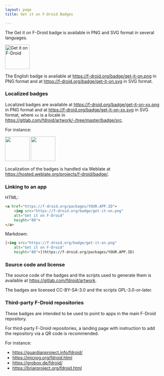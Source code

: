 ```yaml
---
layout: page
title: Get it on F-Droid Badges

---
```


The Get it on F-Droid badge is available in PNG and SVG format in
several languages.

<img src="https://f-droid.org/badge/get-it-on.png"
    alt="Get it on F-Droid"
    height="80">

The English badge is available at <https://f-droid.org/badge/get-it-on.png>
in PNG format and at <https://f-droid.org/badge/get-it-on.svg> in SVG
format.

### Localized badges

Localized badges are available at https://f-droid.org/badge/get-it-on-xx.png in PNG format and
at https://f-droid.org/badge/get-it-on-xx.svg in SVG format, where `xx` is a locale in
<https://gitlab.com/fdroid/artwork/-/tree/master/badge/src>.

For instance:

<img src="https://f-droid.org/badge/get-it-on-ja.png" height="80">
<img src="https://f-droid.org/badge/get-it-on-he.png" height="80">

Localization of the badges is handled via Weblate at
<https://hosted.weblate.org/projects/f-droid/badge/>.

### Linking to an app

HTML:

```html
<a href="https://f-droid.org/packages/YOUR.APP.ID">
    <img src="https://f-droid.org/badge/get-it-on.png"
    alt="Get it on F-Droid"
    height="80">
</a>
```

Markdown:

```markdown
[<img src="https://f-droid.org/badge/get-it-on.png"
    alt="Get it on F-Droid"
    height="80">](https://f-droid.org/packages/YOUR.APP.ID)
```

### Source code and license

The source code of the badges and the scripts used to generate them is
available at <https://gitlab.com/fdroid/artwork>. 

The badges are licensed CC-BY-SA-3.0 and the scripts GPL-3.0-or-later.

### Third-party F-Droid repositories

These badges are intended to be used to point to apps in the main
F-Droid repository.

For third-party F-Droid repositories, a landing page with instruction to
add the repository via a QR code is recommended.

For instance:

* <https://guardianproject.info/fdroid/>
* <https://microg.org/fdroid.html>
* <https://grobox.de/fdroid/>
* <https://briarproject.org/fdroid.html>
